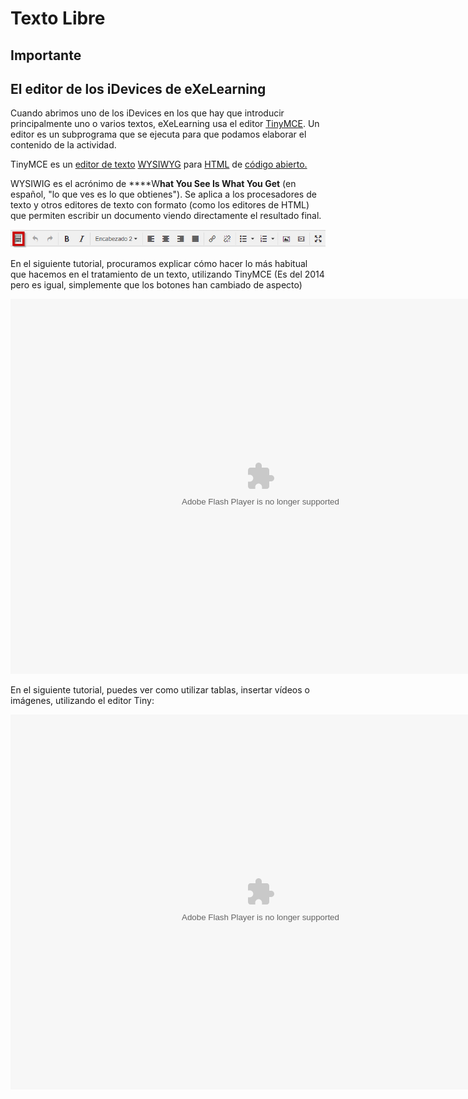 
# Texto Libre

## Importante

## El editor de los iDevices de eXeLearning

Cuando abrimos uno de los iDevices en los que hay que introducir principalmente uno o varios textos, eXeLearning usa el editor [TinyMCE](http://es.wikipedia.org/wiki/TinyMCE). Un editor es un subprograma que se ejecuta para que podamos elaborar el contenido de la actividad.

TinyMCE es un [editor de texto](http://es.wikipedia.org/wiki/Editor_de_texto) [WYSIWYG](http://es.wikipedia.org/wiki/WYSIWYG) para [HTML](http://es.wikipedia.org/wiki/HTML) de [código abierto.](http://es.wikipedia.org/wiki/C%C3%B3digo_abierto)

WYSIWIG es el acrónimo de ****W**hat **Y**ou **S**ee **I**s **W**hat **Y**ou **G**et** (en español, "lo que ves es lo que obtienes"). Se aplica a los procesadores de texto y otros editores de texto con formato (como los editores de HTML) que permiten escribir un documento viendo directamente el resultado final.


![](img/2017-08-01_10_39_44-eXe___Texto_Libre.png)

En el siguiente tutorial, procuramos explicar cómo hacer lo más habitual que hacemos en el tratamiento de un texto, utilizando TinyMCE (Es del 2014 pero es igual, simplemente que los botones han cambiado de aspecto)

<object data="http://aularagon.catedu.es/materialesaularagon2013/herramelabor/tm1/tiny_edicion.swf" height="600" type="application/x-shockwave-flash" width="800"><param name="src" value="http://aularagon.catedu.es/materialesaularagon2013/herramelabor/tm1/tiny_edicion.swf"/></object>

En el siguiente tutorial, puedes ver como utilizar tablas, insertar vídeos o imágenes, utilizando el editor Tiny:

<object data="http://aularagon.catedu.es/materialesaularagon2013/herramelabor/tm1/tiny_tab_mmedia.swf" height="600" type="application/x-shockwave-flash" width="800"><param name="src" value="http://aularagon.catedu.es/materialesaularagon2013/herramelabor/tm1/tiny_tab_mmedia.swf"/></object>

